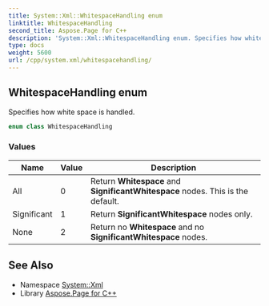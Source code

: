 ```yaml
---
title: System::Xml::WhitespaceHandling enum
linktitle: WhitespaceHandling
second_title: Aspose.Page for C++
description: 'System::Xml::WhitespaceHandling enum. Specifies how white space is handled in C++.'
type: docs
weight: 5600
url: /cpp/system.xml/whitespacehandling/
---
```

## WhitespaceHandling enum


Specifies how white space is handled.

```cpp
enum class WhitespaceHandling
```

### Values

| Name | Value | Description |
| --- | --- | --- |
| All | 0 | Return **Whitespace** and **SignificantWhitespace** nodes. This is the default. |
| Significant | 1 | Return **SignificantWhitespace** nodes only. |
| None | 2 | Return no **Whitespace** and no **SignificantWhitespace** nodes. |

## See Also

* Namespace [System::Xml](../)
* Library [Aspose.Page for C++](../../)
